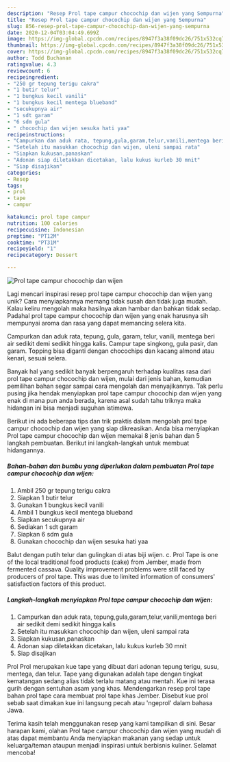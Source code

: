 ```yaml
---
description: "Resep Prol tape campur chocochip dan wijen yang Sempurna"
title: "Resep Prol tape campur chocochip dan wijen yang Sempurna"
slug: 856-resep-prol-tape-campur-chocochip-dan-wijen-yang-sempurna
date: 2020-12-04T03:04:49.699Z
image: https://img-global.cpcdn.com/recipes/8947f3a38f09dc26/751x532cq70/prol-tape-campur-chocochip-dan-wijen-foto-resep-utama.jpg
thumbnail: https://img-global.cpcdn.com/recipes/8947f3a38f09dc26/751x532cq70/prol-tape-campur-chocochip-dan-wijen-foto-resep-utama.jpg
cover: https://img-global.cpcdn.com/recipes/8947f3a38f09dc26/751x532cq70/prol-tape-campur-chocochip-dan-wijen-foto-resep-utama.jpg
author: Todd Buchanan
ratingvalue: 4.3
reviewcount: 6
recipeingredient:
- "250 gr tepung terigu cakra"
- "1 butir telur"
- "1 bungkus kecil vanili"
- "1 bungkus kecil mentega blueband"
- "secukupnya air"
- "1 sdt garam"
- "6 sdm gula"
- " chocochip dan wijen sesuka hati yaa"
recipeinstructions:
- "Campurkan dan aduk rata, tepung,gula,garam,telur,vanili,mentega beri air sedikit demi sedikit hingga kalis"
- "Setelah itu masukkan chocochip dan wijen, uleni sampai rata"
- "Siapkan kukusan,panaskan"
- "Adonan siap diletakkan dicetakan, lalu kukus kurleb 30 mnit"
- "Siap disajikan"
categories:
- Resep
tags:
- prol
- tape
- campur

katakunci: prol tape campur 
nutrition: 100 calories
recipecuisine: Indonesian
preptime: "PT12M"
cooktime: "PT31M"
recipeyield: "1"
recipecategory: Dessert

---
```



![Prol tape campur chocochip dan wijen](https://img-global.cpcdn.com/recipes/8947f3a38f09dc26/751x532cq70/prol-tape-campur-chocochip-dan-wijen-foto-resep-utama.jpg)

Lagi mencari inspirasi resep prol tape campur chocochip dan wijen yang unik? Cara menyiapkannya memang tidak susah dan tidak juga mudah. Kalau keliru mengolah maka hasilnya akan hambar dan bahkan tidak sedap. Padahal prol tape campur chocochip dan wijen yang enak harusnya sih mempunyai aroma dan rasa yang dapat memancing selera kita.

Campurkan dan aduk rata, tepung, gula, garam, telur, vanili, mentega beri air sedikit demi sedikit hingga kalis. Campur tape singkong, gula pasir, dan garam. Topping bisa diganti dengan chocochips dan kacang almond atau kenari, sesuai selera.

Banyak hal yang sedikit banyak berpengaruh terhadap kualitas rasa dari prol tape campur chocochip dan wijen, mulai dari jenis bahan, kemudian pemilihan bahan segar sampai cara mengolah dan menyajikannya. Tak perlu pusing jika hendak menyiapkan prol tape campur chocochip dan wijen yang enak di mana pun anda berada, karena asal sudah tahu triknya maka hidangan ini bisa menjadi suguhan istimewa.


Berikut ini ada beberapa tips dan trik praktis dalam mengolah prol tape campur chocochip dan wijen yang siap dikreasikan. Anda bisa menyiapkan Prol tape campur chocochip dan wijen memakai 8 jenis bahan dan 5 langkah pembuatan. Berikut ini langkah-langkah untuk membuat hidangannya.

<!--inarticleads1-->

##### Bahan-bahan dan bumbu yang diperlukan dalam pembuatan Prol tape campur chocochip dan wijen:

1. Ambil 250 gr tepung terigu cakra
1. Siapkan 1 butir telur
1. Gunakan 1 bungkus kecil vanili
1. Ambil 1 bungkus kecil mentega blueband
1. Siapkan secukupnya air
1. Sediakan 1 sdt garam
1. Siapkan 6 sdm gula
1. Gunakan  chocochip dan wijen sesuka hati yaa


Balut dengan putih telur dan gulingkan di atas biji wijen. c. Prol Tape is one of the local traditional food products (cake) from Jember, made from fermented cassava. Quality improvement problems were still faced by producers of prol tape. This was due to limited information of consumers&#39; satisfaction factors of this product. 

<!--inarticleads2-->

##### Langkah-langkah menyiapkan Prol tape campur chocochip dan wijen:

1. Campurkan dan aduk rata, tepung,gula,garam,telur,vanili,mentega beri air sedikit demi sedikit hingga kalis
1. Setelah itu masukkan chocochip dan wijen, uleni sampai rata
1. Siapkan kukusan,panaskan
1. Adonan siap diletakkan dicetakan, lalu kukus kurleb 30 mnit
1. Siap disajikan


Prol Prol merupakan kue tape yang dibuat dari adonan tepung terigu, susu, mentega, dan telur. Tape yang digunakan adalah tape dengan tingkat kematangan sedang alias tidak terlalu matang atau mentah. Kue ini terasa gurih dengan sentuhan asam yang khas. Mendengarkan resep prol tape bahan prol tape cara membuat prol tape khas Jember. Disebut kue prol sebab saat dimakan kue ini langsung pecah atau &#39;ngeprol&#39; dalam bahasa Jawa. 

Terima kasih telah menggunakan resep yang kami tampilkan di sini. Besar harapan kami, olahan Prol tape campur chocochip dan wijen yang mudah di atas dapat membantu Anda menyiapkan makanan yang sedap untuk keluarga/teman ataupun menjadi inspirasi untuk berbisnis kuliner. Selamat mencoba!
